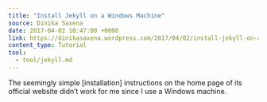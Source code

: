 ```yaml
---
title: "Install Jekyll on a Windows Machine"
source: Dinika Saxena
date: 2017-04-02 10:47:00 +0000
link: https://dinikasaxena.wordpress.com/2017/04/02/install-jekyll-on-a-windows-machine/
content_type: Tutorial
tool:
  - tool/jekyll.md
---
```

The seemingly simple [installation] instructions on the home page of its official website didn’t work for me since I use a Windows machine.





